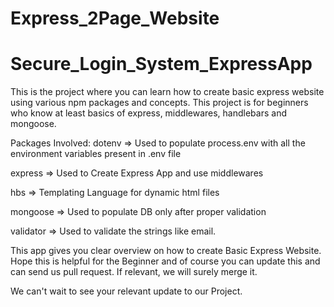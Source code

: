 # Express_2Page_Website

# Secure_Login_System_ExpressApp

This is the project where you can learn how to create basic express website using various npm packages and concepts. This project is for beginners who know at least basics of express, middlewares, handlebars and mongoose.

Packages Involved:
dotenv => Used to populate process.env with all the environment variables present in .env file

express => Used to Create Express App and use middlewares

hbs => Templating Language for dynamic html files

mongoose => Used to populate DB only after proper validation

validator => Used to validate the strings like email.

This app gives you clear overview on how to create Basic Express Website. Hope this is helpful for the Beginner and of course you can update this and can send us pull request. If relevant, we will surely merge it.

We can't wait to see your relevant update to our Project.
